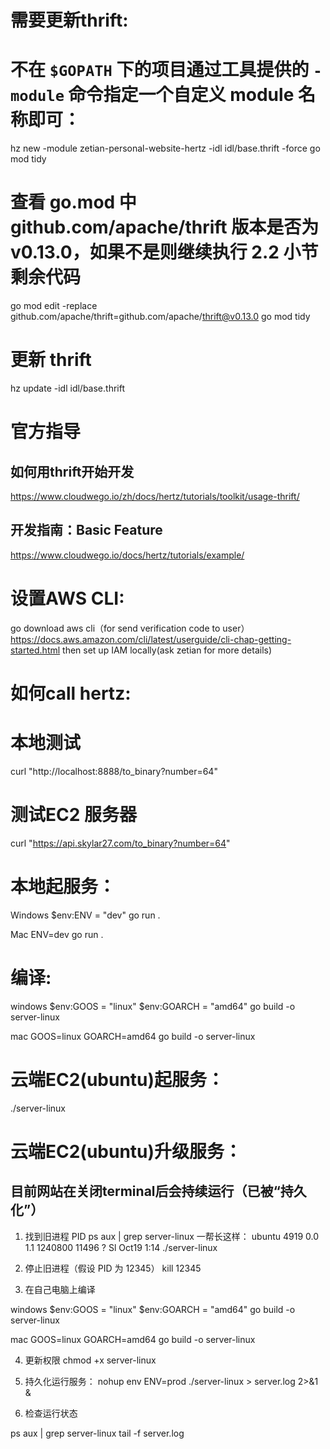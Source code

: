 # 需要更新thrift: 
# 不在 `$GOPATH` 下的项目通过工具提供的 `-module` 命令指定一个自定义 module 名称即可：
hz new -module zetian-personal-website-hertz -idl idl/base.thrift -force
go mod tidy
# 查看 go.mod 中 github.com/apache/thrift 版本是否为 v0.13.0，如果不是则继续执行 2.2 小节剩余代码
go mod edit -replace github.com/apache/thrift=github.com/apache/thrift@v0.13.0
go mod tidy
# 更新 thrift
hz update -idl idl/base.thrift



# 官方指导
## 如何用thrift开始开发
https://www.cloudwego.io/zh/docs/hertz/tutorials/toolkit/usage-thrift/
## 开发指南：Basic Feature
https://www.cloudwego.io/docs/hertz/tutorials/example/


# 设置AWS CLI:
go download aws cli（for send verification code to user） 
https://docs.aws.amazon.com/cli/latest/userguide/cli-chap-getting-started.html
then set up IAM locally(ask zetian for more details)

# 如何call hertz:
# 本地测试
curl "http://localhost:8888/to_binary?number=64"
# 测试EC2 服务器
curl "https://api.skylar27.com/to_binary?number=64"


# 本地起服务：

Windows
$env:ENV = "dev"
go run .

Mac
ENV=dev go run .


# 编译:

windows
$env:GOOS = "linux"
$env:GOARCH = "amd64"
go build -o server-linux

mac
GOOS=linux GOARCH=amd64 go build -o server-linux


# 云端EC2(ubuntu)起服务：
./server-linux


# 云端EC2(ubuntu)升级服务：
## 目前网站在关闭terminal后会持续运行（已被“持久化”）

1. 找到旧进程 PID
ps aux | grep server-linux
一帮长这样：
ubuntu      4919  0.0  1.1 1240800 11496 ?       Sl   Oct19   1:14 ./server-linux


2. 停止旧进程（假设 PID 为 12345）
kill 12345

3. 在自己电脑上编译

windows
$env:GOOS = "linux"
$env:GOARCH = "amd64"
go build -o server-linux

mac
GOOS=linux GOARCH=amd64 go build -o server-linux


4. 更新权限
chmod +x server-linux

5. 持久化运行服务：
nohup env ENV=prod ./server-linux > server.log 2>&1 &

6. 检查运行状态

ps aux | grep server-linux
tail -f server.log


